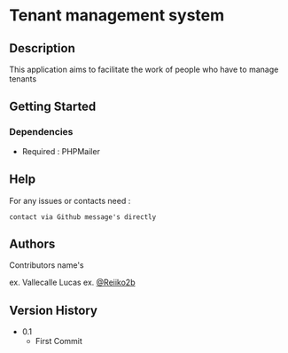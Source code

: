 # Tenant management system

## Description

This application aims to facilitate the work of people who have to manage tenants

## Getting Started

### Dependencies

* Required : PHPMailer

## Help

For any issues or contacts need :
```
contact via Github message's directly
```

## Authors

Contributors name's

ex. Vallecalle Lucas
ex. [@Reiiko2b]([https://github.com/Reiiko2b])

## Version History

* 0.1
    * First Commit
